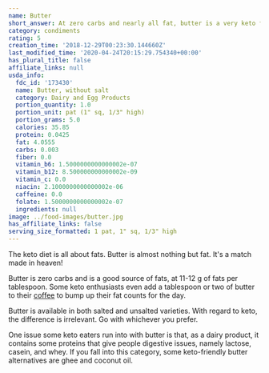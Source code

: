 ```yaml
---
name: Butter
short_answer: At zero carbs and nearly all fat, butter is a very keto food.
category: condiments
rating: 5
creation_time: '2018-12-29T00:23:30.144660Z'
last_modified_time: '2020-04-24T20:15:29.754340+00:00'
has_plural_title: false
affiliate_links: null
usda_info:
  fdc_id: '173430'
  name: Butter, without salt
  category: Dairy and Egg Products
  portion_quantity: 1.0
  portion_unit: pat (1" sq, 1/3" high)
  portion_grams: 5.0
  calories: 35.85
  protein: 0.0425
  fat: 4.0555
  carbs: 0.003
  fiber: 0.0
  vitamin_b6: 1.5000000000000002e-07
  vitamin_b12: 8.500000000000002e-09
  vitamin_c: 0.0
  niacin: 2.1000000000000002e-06
  caffeine: 0.0
  folate: 1.5000000000000002e-07
  ingredients: null
image: ../food-images/butter.jpg
has_affiliate_links: false
serving_size_formatted: 1 pat, 1" sq, 1/3" high
---
```

The keto diet is all about fats. Butter is almost nothing but fat. It's a match made in heaven!

Butter is zero carbs and is a good source of fats, at 11-12 g of fats per tablespoon. Some keto enthusiasts even add a tablespoon or two of butter to their [coffee](/coffee) to bump up their fat counts for the day.

Butter is available in both salted and unsalted varieties. With regard to keto, the difference is irrelevant. Go with whichever you prefer.

One issue some keto eaters run into with butter is that, as a dairy product, it contains some proteins that give people digestive issues, namely lactose, casein, and whey. If you fall into this category, some keto-friendly butter alternatives are ghee and coconut oil.
